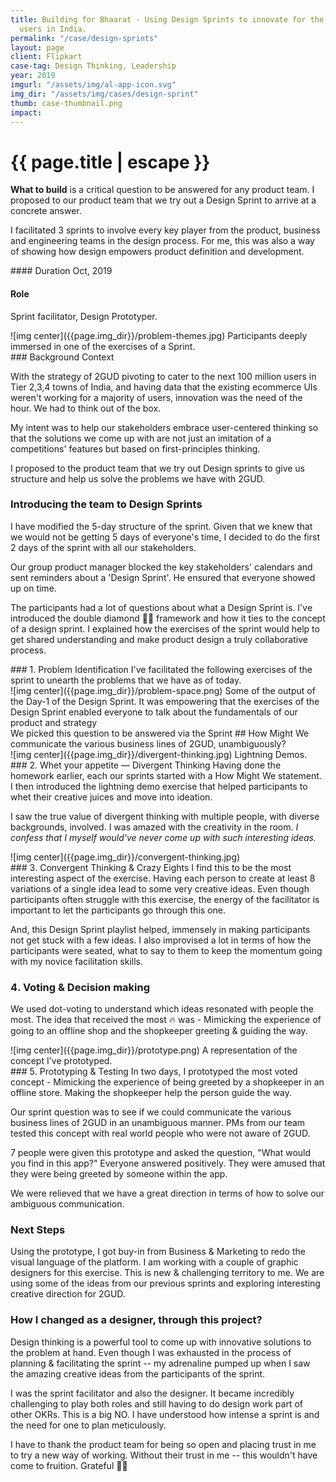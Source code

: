 ```yaml
---
title: Building for Bhaarat - Using Design Sprints to innovate for the next 100mn
  users in India.
permalink: "/case/design-sprints"
layout: page
client: Flipkart
case-tag: Design Thinking, Leadership
year: 2019
imgurl: "/assets/img/al-app-icon.svg"
img_dir: "/assets/img/cases/design-sprint"
thumb: case-thumbnail.png
impact: 
---
```


<div class="overview">
<h1 class="post-title">{{ page.title | escape }}</h1>

<b>What to build</b> is a critical question to be answered for any product team.
I proposed to our product team that we try out a Design Sprint to arrive at a concrete answer.

I facilitated 3 sprints to involve every key player from the product, business and engineering teams in the design process. For me, this was also a way of showing how design empowers product definition and development.


<div class="row">

<div class="col">
#### Duration
Oct, 2019

#### Role
Sprint facilitator, Design Prototyper.

</div>
</div>
</div>

<div class='img-section left'>
<div class='row'>
<div class='col'>
![img center]({{page.img_dir}}/problem-themes.jpg)
<span class="img-caption">Participants deeply immersed in one of the exercises of a Sprint.</span>
</div>
<div class='col'>
### Background Context

With the strategy of 2GUD pivoting to cater to the next 100 million users in Tier 2,3,4 towns of India, and having data that the existing ecommerce UIs weren't working for a majority of users, innovation was the need of the hour. We had to think out of the box.

My intent was to help our stakeholders embrace user-centered thinking so that the solutions we come up with are not just an imitation of a competitions' features but based on first-principles thinking.

I proposed to the product team that we try out Design sprints to give us structure and help us solve the problems we have with 2GUD.
</div>
</div>
</div>

### Introducing the team to Design Sprints
I have modified the 5-day structure of the sprint. Given that we knew that we would not be getting 5 days of everyone's time, I decided to do the first 2 days of the sprint with all our stakeholders. 

Our group product manager blocked the key stakeholders' calendars and sent reminders about a 'Design Sprint'. He ensured that everyone showed up on time. 

The participants had a lot of questions about what a Design Sprint is. I've introduced the double diamond 🔷🔷 framework and how it ties to the concept of a design sprint. I explained how the exercises of the sprint would help to get shared understanding and make product design a truly collaborative process.

<div class='img-section top'>
<div class='row'>
<div class='col'>
### 1️. Problem Identification
I've facilitated the following exercises of the sprint to unearth the problems that we have as of today.
</div>
<div class='col'>
![img center]({{page.img_dir}}/problem-space.png)
<span class="img-caption">Some of the output of the Day-1 of the Design Sprint. 
It was empowering that the exercises of the Design Sprint enabled everyone to talk about the fundamentals of our product and strategy</span>
</div>
</div>
</div>

<div class="callout">
We picked this question to be answered via the Sprint
## How Might We communicate the various business lines of 2GUD, unambiguously?
</div>

<div class="img-section left">
<div class="row">
<div class="col">
![img center]({{page.img_dir}}/divergent-thinking.jpg)
<span class="img-caption">Lightning Demos.</span>
</div>
<div class="col">
### 2. Whet your appetite &mdash; Divergent Thinking
Having done the homework earlier, each our sprints started with a How Might We statement. I then introduced the lightning demo exercise that helped participants to whet their creative juices and move into ideation.

I saw the true value of divergent thinking with multiple people, with diverse backgrounds, involved. I was amazed with the creativity in the room. <i>I confess that I myself would've never come up with such interesting ideas.</i>
</div>
</div>
</div>

<div class='img-section right'>
<div class='row'>
<div class='col'>
![img center]({{page.img_dir}}/convergent-thinking.jpg)
</div>
<div class='col'>
### 3️. Convergent Thinking & Crazy Eights
I find this to be the most interesting aspect of the exercise. Having each person to create at least 8 variations of a single idea lead to some very creative ideas. Even though participants often struggle with this exercise, the energy of the facilitator is important to let the participants go through this one.

And, this Design Sprint playlist helped, immensely in making participants not get stuck with a few ideas. I also improvised a lot in terms of how the participants were seated, what to say to them to keep the momentum going with my novice facilitation skills.
</div>
</div>
</div>


### 4️. Voting & Decision making

We used dot-voting to understand which ideas resonated with people the most. The idea that received the most 🔥 was - Mimicking the experience of going to an offline shop and the shopkeeper greeting & guiding the way.


<div class='img-section left'>
<div class='row'>
<div class='col'>
![img center]({{page.img_dir}}/prototype.png)
<span class="img-caption">A representation of the concept I've prototyped.</span>
</div>
<div class='col'>
### 5️. Prototyping & Testing
In two days, I prototyped the most voted concept - Mimicking the experience of being greeted by a shopkeeper in an offline store. Making the shopkeeper help the person guide the way.

Our sprint question was to see if we could communicate the various business lines of 2GUD in an unambiguous manner. PMs from our team tested this concept with real world people who were not aware of 2GUD.

7 people were given this prototype and asked the question, "What would you find in this app?" Everyone answered positively. They were amused that they were being greeted by someone within the app. 

We were relieved that we have a great direction in terms of how to solve our ambiguous communication.
</div>
</div>
</div>

### Next Steps

Using the prototype, I got buy-in from Business & Marketing to redo the visual language of the platform. I am working with a couple of graphic designers for this exercise. This is new & challenging territory to me. We are using some of the ideas from our previous sprints and exploring interesting creative direction for 2GUD.

### How I changed as a designer, through this project?

Design thinking is a powerful tool to come up with innovative solutions to the problem at hand. Even though I was exhausted in the process of planning & facilitating the sprint -- my adrenaline pumped up when I saw the amazing creative ideas from the participants of the sprint. 

I was the sprint facilitator and also the designer. It became incredibly challenging to play both roles and still having to do design work part of other OKRs. This is a big NO. I have understood how intense a sprint is and the need for one to plan meticulously.

I have to thank the product team for being so open and placing trust in me to try a new way of working. Without their trust in me -- this wouldn't have come to fruition. Grateful 🙏🏽